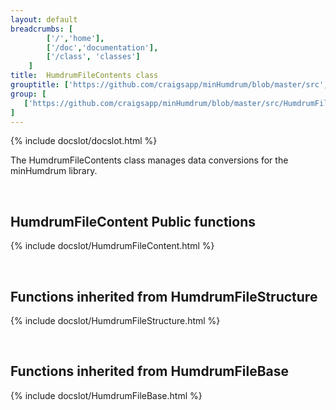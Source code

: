 ```yaml
---
layout: default
breadcrumbs: [
		['/','home'], 
		['/doc','documentation'], 
		['/class', 'classes']
	]
title:  HumdrumFileContents class
grouptitle: ['https://github.com/craigsapp/minHumdrum/blob/master/src', 'Source Code']
group: [
   ['https://github.com/craigsapp/minHumdrum/blob/master/src/HumdrumFileContents.cpp', 'HumdrumFileContents.cpp'],
]
---
```


{% include docslot/docslot.html %}

The HumdrumFileContents class manages data conversions for the minHumdrum library.

&nbsp;

HumdrumFileContent Public functions
-----------------------------------

{% include docslot/HumdrumFileContent.html %}

&nbsp;


Functions inherited from <span class="class-link">HumdrumFileStructure</span>
---------------------------------------------------------------

{% include docslot/HumdrumFileStructure.html %}

&nbsp;

Functions inherited from <span class="class-link">HumdrumFileBase</span>
---------------------------------------------------------------

{% include docslot/HumdrumFileBase.html %}




